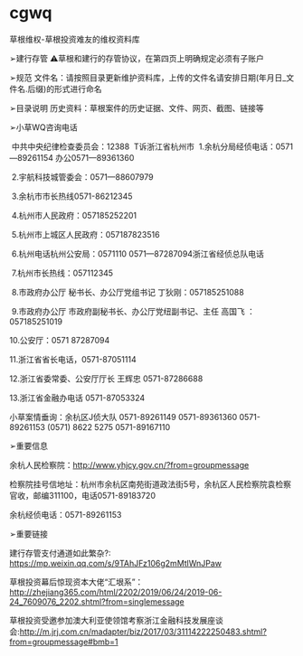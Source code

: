 # cgwq
草根维权-草根投资难友的维权资料库

➢建行存管
⚠️草根和建行的存管协议，在第四页上明确规定必须有子账户

➢规范
文件名：请按照目录更新维护资料库，上传的文件名请安排日期(年月日_文件名.后缀)的形式进行命名

➢目录说明
历史资料：草根案件的历史证据、文件、网页、截图、链接等

➢小草WQ咨询电话

 中共中央纪律检查委员会：12388  T诉浙江省杭州市
 1.余杭分局经侦电话：0571—89261154 办公0571—89361360
 
 2.宇航科技城管委会：0571—88607979
 
 3.余杭市市长热线0571-86212345
 
 4.杭州市人民政府：057185252201 
 
 5.杭州市上城区人民政府：057187823516 
 
 6.杭州电话杭州公安局：0571110 
0571—87287094浙江省经侦总队电话

 7.杭州市长热线：057112345 
 
 8.市政府办公厅 秘书长、办公厅党组书记 丁狄刚：057185251088 
 
 9.市政府办公厅 市政府副秘书长、办公厅党纽副书记、主任 高国飞 ：057185251019 
 
10.公安厅：0571 87287094

11.浙江省省长电话，0571-87051114

12.浙江省委常委、公安厅厅长 王辉忠 0571-87286688

13.浙江省金融办电话 0571-87053324  

小草案情垂询：余杭区J侦大队 
0571-89261149
0571-89361360
0571-89261153 
‭(0571) 8622 5275‬
0571-89167110

➢重要信息

余杭人民检察院：http://www.yhjcy.gov.cn/?from=groupmessage

检察院挂号信地址：杭州市余杭区南苑街道政法街5号，余杭区人民检察院袁检察官收，邮编311100，电话0571-89183720

余杭经侦电话：0571-89261153


➢重要链接

建行存管支付通道如此繁杂?: https://mp.weixin.qq.com/s/9TAhJFz106g2mMtlWnJPaw

草根投资幕后惊现资本大佬“汇垠系”：http://zhejiang365.com/html/2202/2019/06/24/2019-06-24_7609076_2202.shtml?from=singlemessage

草根投资受邀参加澳大利亚使领馆考察浙江金融科技发展座谈会:http://m.jrj.com.cn/madapter/biz/2017/03/31114222250483.shtml?from=groupmessage#bmb=1
